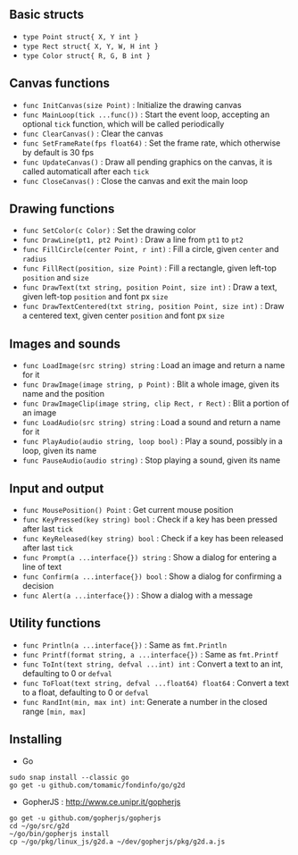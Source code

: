## Basic structs

- `type Point struct{ X, Y int }`
- `type Rect struct{ X, Y, W, H int }`
- `type Color struct{ R, G, B int }`

## Canvas functions

- `func InitCanvas(size Point)` : Initialize the drawing canvas
- `func MainLoop(tick ...func())` : Start the event loop, accepting an optional `tick` function, which will be called periodically
- `func ClearCanvas()` : Clear the canvas
- `func SetFrameRate(fps float64)` : Set the frame rate, which otherwise by default is 30 fps
- `func UpdateCanvas()` : Draw all pending graphics on the canvas, it is called automaticall after each `tick`
- `func CloseCanvas()` : Close the canvas and exit the main loop

## Drawing functions

- `func SetColor(c Color)` : Set the drawing color
- `func DrawLine(pt1, pt2 Point)` : Draw a line from `pt1` to `pt2`
- `func FillCircle(center Point, r int)` : Fill a circle, given `center` and `radius`
- `func FillRect(position, size Point)` : Fill a rectangle, given left-top `position` and `size`
- `func DrawText(txt string, position Point, size int)` : Draw a text, given left-top `position` and font px `size`
- `func DrawTextCentered(txt string, position Point, size int)` : Draw a centered text, given center `position` and font px `size`

## Images and sounds

- `func LoadImage(src string) string` : Load an image and return a name for it
- `func DrawImage(image string, p Point)` : Blit a whole image, given its name and the position
- `func DrawImageClip(image string, clip Rect, r Rect)` : Blit a portion of an image
- `func LoadAudio(src string) string` : Load a sound and return a name for it
- `func PlayAudio(audio string, loop bool)` : Play a sound, possibly in a loop, given its name
- `func PauseAudio(audio string)` : Stop playing a sound, given its name

## Input and output

- `func MousePosition() Point` : Get current mouse position
- `func KeyPressed(key string) bool` : Check if a key has been pressed after last `tick`
- `func KeyReleased(key string) bool` : Check if a key has been released after last `tick`
- `func Prompt(a ...interface{}) string` : Show a dialog for entering a line of text
- `func Confirm(a ...interface{}) bool` : Show a dialog for confirming a decision
- `func Alert(a ...interface{})` : Show a dialog with a message

## Utility functions

- `func Println(a ...interface{})` : Same as `fmt.Println`
- `func Printf(format string, a ...interface{})` : Same as `fmt.Printf`
- `func ToInt(text string, defval ...int) int` : Convert a text to an int, defaulting to 0 or `defval`
- `func ToFloat(text string, defval ...float64) float64` : Convert a text to a float, defaulting to 0 or `defval`
- `func RandInt(min, max int) int`: Generate a number in the closed range `[min, max]`

## Installing

- Go
```
sudo snap install --classic go
go get -u github.com/tomamic/fondinfo/go/g2d
```

- GopherJS : <http://www.ce.unipr.it/gopherjs>
```
go get -u github.com/gopherjs/gopherjs
cd ~/go/src/g2d
~/go/bin/gopherjs install
cp ~/go/pkg/linux_js/g2d.a ~/dev/gopherjs/pkg/g2d.a.js
```
